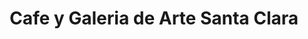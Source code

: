 ---
title: "Cafe y Galeria de Arte Santa Clara"
url: /vallegrande/cafe-y-galeria-de-arte-santa-clara/
shop: Kaffee
---